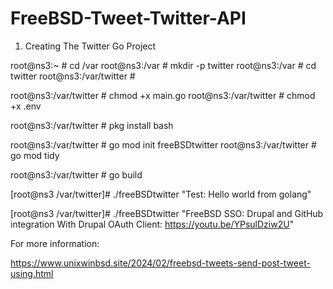 # FreeBSD-Tweet-Twitter-API
1. Creating The Twitter Go Project

root@ns3:~ # cd /var
root@ns3:/var # mkdir -p twitter
root@ns3:/var # cd twitter
root@ns3:/var/twitter #

root@ns3:/var/twitter # chmod +x main.go
root@ns3:/var/twitter # chmod +x .env

root@ns3:/var/twitter # pkg install bash

root@ns3:/var/twitter # go mod init freeBSDtwitter
root@ns3:/var/twitter # go mod tidy

root@ns3:/var/twitter # go build

[root@ns3 /var/twitter]# ./freeBSDtwitter "Test: Hello world from golang"

[root@ns3 /var/twitter]# ./freeBSDtwitter "FreeBSD SSO:  Drupal and GitHub integration With Drupal OAuth Client:  https://youtu.be/YPsulDziw2U"

For more information:

https://www.unixwinbsd.site/2024/02/freebsd-tweets-send-post-tweet-using.html
